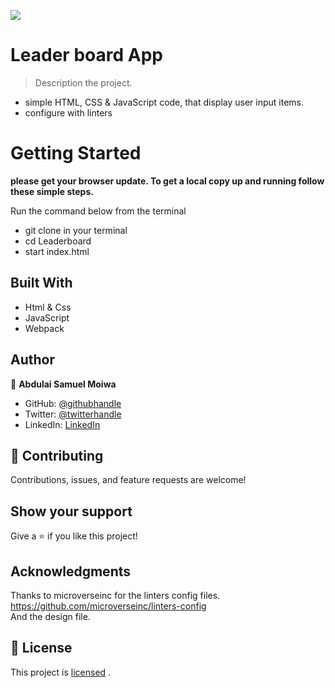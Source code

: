 ![](https://img.shields.io/badge/Microverse-blueviolet)

# Leader board App

> Description the project.
- simple HTML, CSS & JavaScript code, that display user input items.
- configure with linters 

# Getting Started

**please get your browser update. To get a local copy up and running follow these simple steps.**

Run the command below from the terminal

- git clone in your terminal
- cd Leaderboard
- start index.html

## Built With

- Html & Css
- JavaScript
- Webpack

## Author

👤 **Abdulai Samuel Moiwa**

- GitHub: [@githubhandle](https://github.com/samuelmoiwa)
- Twitter: [@twitterhandle](https://twitter.com/samuelmoiwa)
- LinkedIn: [LinkedIn](https://www.linkedin.com/in/ing-abdulai-samuel-moiwa-726340142/)


## 🤝 Contributing

Contributions, issues, and feature requests are welcome!

## Show your support

Give a ⭐️ if you like this project!

## Acknowledgments

Thanks to microverseinc for the linters config files.
https://github.com/microverseinc/linters-config <br>
And the design file.

## 📝 License

This project is 
[licensed](https://github.com/samuelmoiwa/Microverse-student-profile-1/blob/Develop/MIT.md) .
